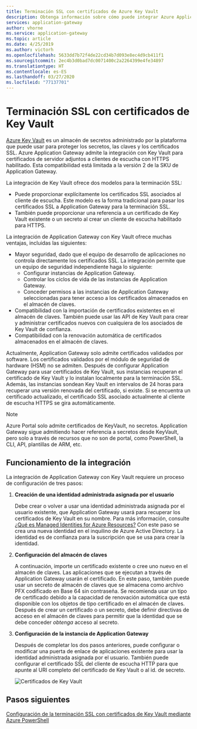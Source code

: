 ```yaml
---
title: Terminación SSL con certificados de Azure Key Vault
description: Obtenga información sobre cómo puede integrar Azure Application Gateway con Key Vault para certificados de servidor que se adjuntan a los clientes de escucha con HTTPS habilitado.
services: application-gateway
author: vhorne
ms.service: application-gateway
ms.topic: article
ms.date: 4/25/2019
ms.author: victorh
ms.openlocfilehash: 5633dd7b72f4de22cd34b7d093e8ec4d9cb411f1
ms.sourcegitcommit: 2ec4b3d0bad7dc0071400c2a2264399e4fe34897
ms.translationtype: HT
ms.contentlocale: es-ES
ms.lasthandoff: 03/27/2020
ms.locfileid: "77137701"
---
```

# <a name="ssl-termination-with-key-vault-certificates"></a>Terminación SSL con certificados de Key Vault

[Azure Key Vault](../key-vault/key-vault-overview.md) es un almacén de secretos administrado por la plataforma que puede usar para proteger los secretos, las claves y los certificados SSL. Azure Application Gateway admite la integración con Key Vault para certificados de servidor adjuntos a clientes de escucha con HTTPS habilitado. Esta compatibilidad está limitada a la versión 2 de la SKU de Application Gateway.

La integración de Key Vault ofrece dos modelos para la terminación SSL:

- Puede proporcionar explícitamente los certificados SSL asociados al cliente de escucha. Este modelo es la forma tradicional para pasar los certificados SSL a Application Gateway para la terminación SSL.
- También puede proporcionar una referencia a un certificado de Key Vault existente o un secreto al crear un cliente de escucha habilitado para HTTPS.

La integración de Application Gateway con Key Vault ofrece muchas ventajas, incluidas las siguientes:

- Mayor seguridad, dado que el equipo de desarrollo de aplicaciones no controla directamente los certificados SSL. La integración permite que un equipo de seguridad independiente haga lo siguiente:
  * Configurar instancias de Application Gateway.
  * Controlar los ciclos de vida de las instancias de Application Gateway.
  * Conceder permisos a las instancias de Application Gateway seleccionadas para tener acceso a los certificados almacenados en el almacén de claves.
- Compatibilidad con la importación de certificados existentes en el almacén de claves. También puede usar las API de Key Vault para crear y administrar certificados nuevos con cualquiera de los asociados de Key Vault de confianza.
- Compatibilidad con la renovación automática de certificados almacenados en el almacén de claves.

Actualmente, Application Gateway solo admite certificados validados por software. Los certificados validados por el módulo de seguridad de hardware (HSM) no se admiten. Después de configurar Application Gateway para usar certificados de Key Vault, sus instancias recuperan el certificado de Key Vault y lo instalan localmente para la terminación SSL. Además, las instancias sondean Key Vault en intervalos de 24 horas para recuperar una versión renovada del certificado, si existe. Si se encuentra un certificado actualizado, el certificado SSL asociado actualmente al cliente de escucha HTTPS se gira automáticamente.

> [!NOTE]
> Azure Portal solo admite certificados de KeyVault, no secretos. Application Gateway sigue admitiendo hacer referencia a secretos desde KeyVault, pero solo a través de recursos que no son de portal, como PowerShell, la CLI, API, plantillas de ARM, etc. 

## <a name="how-integration-works"></a>Funcionamiento de la integración

La integración de Application Gateway con Key Vault requiere un proceso de configuración de tres pasos:

1. **Creación de una identidad administrada asignada por el usuario**

   Debe crear o volver a usar una identidad administrada asignada por el usuario existente, que Application Gateway usará para recuperar los certificados de Key Vault en su nombre. Para más información, consulte [¿Qué es Managed Identities for Azure Resources?](../active-directory/managed-identities-azure-resources/overview.md) Con este paso se crea una nueva identidad en el inquilino de Azure Active Directory. La identidad es de confianza para la suscripción que se usa para crear la identidad.

1. **Configuración del almacén de claves**

   A continuación, importe un certificado existente o cree uno nuevo en el almacén de claves. Las aplicaciones que se ejecutan a través de Application Gateway usarán el certificado. En este paso, también puede usar un secreto de almacén de claves que se almacena como archivo PFX codificado en Base 64 sin contraseña. Se recomienda usar un tipo de certificado debido a la capacidad de renovación automática que está disponible con los objetos de tipo certificado en el almacén de claves. Después de crear un certificado o un secreto, debe definir directivas de acceso en el almacén de claves para permitir que la identidad que se debe conceder *obtenga* acceso al secreto.

1. **Configuración de la instancia de Application Gateway**

   Después de completar los dos pasos anteriores, puede configurar o modificar una puerta de enlace de aplicaciones existente para usar la identidad administrada asignada por el usuario. También puede configurar el certificado SSL del cliente de escucha HTTP para que apunte al URI completo del certificado de Key Vault o al id. de secreto.

   ![Certificados de Key Vault](media/key-vault-certs/ag-kv.png)

## <a name="next-steps"></a>Pasos siguientes

[Configuración de la terminación SSL con certificados de Key Vault mediante Azure PowerShell](configure-keyvault-ps.md)
